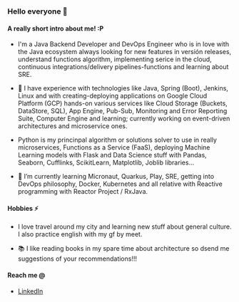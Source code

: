 
### Hello everyone 👋

#### A really short intro about me! :P

- I'm a Java Backend Developer and DevOps Engineer who is in love with the Java ecosystem always looking for new features in versión releases, understand functions algorithm, implementing serice in the cloud, continuous integrations/delivery pipelines-functions and learning about SRE.

- 🔭 I have experience with technologies like Java, Spring (Boot), Jenkins, Linux and with creating-deploying applications on Google Cloud Platform (GCP) hands-on various services like Cloud Storage (Buckets, DataStore, SQL), App Engine, Pub-Sub, Monitoring and Error Reporting Suite, Computer Engine and learning; currently working on event-driven architectures and microservice ones.

- Python is my princinpal algorithm or solutions solver to use in really microservices, Functions as a Service (FaaS), deploying Machine Learning models with Flask and Data Science stuff with Pandas, Seaborn, Cufflinks, ScikitLearn, Matplotlib, Joblib libraries...

- 🌱 I’m currently learning Micronaut, Quarkus, Play, SRE, getting into DevOps philosophy, Docker, Kubernetes and all relative with Reactive programming with Reactor Project / RxJava.  

#### Hobbies ⚡

- I love travel around my city and learning new stuff about general culture. I also practice english with my gf by meet.

- 📚 I like reading books in my spare time about architecture so dsend me suggestions of your recommendations!!!

#### Reach me @

- [LinkedIn](https://www.linkedin.com/in/jhon-baron/)

